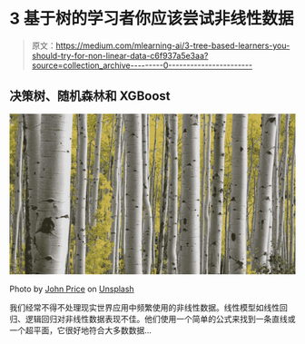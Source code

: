 # 3 基于树的学习者你应该尝试非线性数据

> 原文：<https://medium.com/mlearning-ai/3-tree-based-learners-you-should-try-for-non-linear-data-c6f937a5e3aa?source=collection_archive---------0----------------------->

## 决策树、随机森林和 XGBoost

![](img/fae31b4a3f71588d421d266b7aa41ab8.png)

Photo by [John Price](https://unsplash.com/@johnprice?utm_source=unsplash&utm_medium=referral&utm_content=creditCopyText) on [Unsplash](https://unsplash.com/?utm_source=unsplash&utm_medium=referral&utm_content=creditCopyText)

我们经常不得不处理现实世界应用中频繁使用的非线性数据。线性模型如线性回归、逻辑回归对非线性数据表现不佳。他们使用一个简单的公式来找到一条直线或一个超平面，它很好地符合大多数数据…
